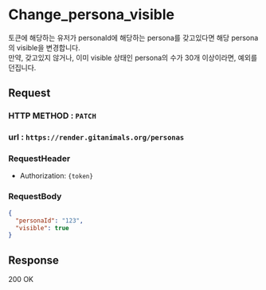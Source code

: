# Change_persona_visible

토큰에 해당하는 유저가 personaId에 해당하는 persona를 갖고있다면 해당 persona의 visible을 변경합니다.   
만약, 갖고있지 않거나, 이미 visible 상태인 persona의 수가 30개 이상이라면, 예외를 던집니다.

## Request
### HTTP METHOD : `PATCH`
### url : `https://render.gitanimals.org/personas`
### RequestHeader
- Authorization: `{token}`
### RequestBody
``` json
{
  "personaId": "123",
  "visible": true
}
```

## Response

200 OK
